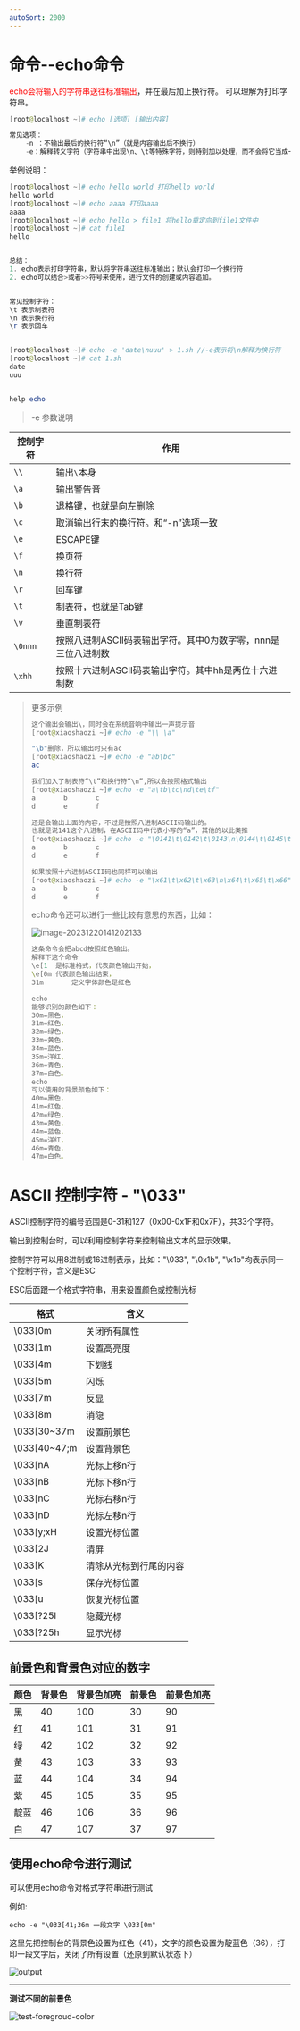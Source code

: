 ```yaml
---
autoSort: 2000
---
```


# 命令--echo命令

<font color=red>echo会将输入的字符串送往标准输出</font>，并在最后加上换行符。 可以理解为打印字符串。

```powershell
[root@localhost ~]# echo [选项] [输出内容]

常见选项：
    -n ：不输出最后的换行符“\n”（就是内容输出后不换行）
    -e：解释转义字符（字符串中出现\n、\t等特殊字符，则特别加以处理，而不会将它当成一般文字输出）
```

举例说明：

```powershell
[root@localhost ~]# echo hello world 打印hello world
hello world
[root@localhost ~]# echo aaaa 打印aaaa
aaaa
[root@localhost ~]# echo hello > file1 将hello重定向到file1文件中
[root@localhost ~]# cat file1
hello


总结：
1. echo表示打印字符串，默认将字符串送往标准输出；默认会打印一个换行符
2. echo可以结合>或者>>符号来使用，进行文件的创建或内容追加。


常见控制字符：
\t 表示制表符
\n 表示换行符
\r 表示回车


[root@localhost ~]# echo -e 'date\nuuu' > 1.sh //-e表示将\n解释为换行符
[root@localhost ~]# cat 1.sh
date
uuu


help echo
```



> -e 参数说明

| 控制字符 | 作用                                                         |
| -------- | ------------------------------------------------------------ |
| `\\`     | 输出`\`本身                                                  |
| `\a`     | 输出警告音                                                   |
| `\b`     | 退格键，也就是向左删除                                       |
| `\c`     | 取消输出行末的换行符。和“-n”选项一致                         |
| `\e`     | ESCAPE键                                                     |
| `\f`     | 换页符                                                       |
| `\n`     | 换行符                                                       |
| `\r`     | 回车键                                                       |
| `\t`     | 制表符，也就是Tab键                                          |
| `\v`     | 垂直制表符                                                   |
| `\0nnn`  | 按照八进制ASCII码表输出字符。其中0为数字零，nnn是三位八进制数 |
| `\xhh`   | 按照十六进制ASCII码表输出字符。其中hh是两位十六进制数        |



> 更多示例
>
> ```powershell
> 这个输出会输出\，同时会在系统音响中输出一声提示音
> [root@xiaoshaozi ~]# echo -e "\\ \a"
> 
> "\b"删除，所以输出时只有ac
> [root@xiaoshaozi ~]# echo -e "ab\bc"
> ac
> 
> 我们加入了制表符“\t”和换行符“\n”,所以会按照格式输出
> [root@xiaoshaozi ~]# echo -e "a\tb\tc\nd\te\tf"
> a       b       c
> d       e       f
> 
> 还是会输出上面的内容，不过是按照八进制ASCII码输出的。
> 也就是说141这个八进制，在ASCII码中代表小写的“a”，其他的以此类推
> [root@xiaoshaozi ~]# echo -e "\0141\t\0142\t\0143\n\0144\t\0145\t\0146"
> a       b       c
> d       e       f
> 
> 如果按照十六进制ASCII码也同样可以输出
> [root@xiaoshaozi ~]# echo -e "\x61\t\x62\t\x63\n\x64\t\x65\t\x66"
> a       b       c
> d       e       f
> 
> ```
>
> echo命令还可以进行一些比较有意思的东西，比如：
>
> ![image-20231220141202133](./images/image-20231220141202133.png)
>
> ```powershell
> 这条命令会把abcd按照红色输出。
> 解释下这个命令
> \e[1 	是标准格式，代表颜色输出开始，
> \e[0m	代表颜色输出结束，
> 31m		定义字体颜色是红色
> 
> echo
> 能够识别的颜色如下：
> 30m=黑色，
> 31m=红色，
> 32m=绿色，
> 33m=黄色，
> 34m=蓝色，
> 35m=洋红，
> 36m=青色，
> 37m=白色。
> echo
> 可以使用的背景颜色如下：
> 40m=黑色，
> 41m=红色，
> 42m=绿色，
> 43m=黄色，
> 44m=蓝色，
> 45m=洋红，
> 46m=青色，
> 47m=白色。
> ```




ASCII 控制字符 - "\\033"
====================

ASCII控制字符的编号范围是0-31和127（0x00-0x1F和0x7F），共33个字符。

输出到控制台时，可以利用控制字符来控制输出文本的显示效果。

控制字符可以用8进制或16进制表示，比如："\\033", "\\0x1b", "\\x1b"均表示同一个控制字符，含义是ESC

ESC后面跟一个格式字符串，用来设置颜色或控制光标

| 格式           | 含义                   |
| -------------- | ---------------------- |
| \\033\[0m      | 关闭所有属性           |
| \\033\[1m      | 设置高亮度             |
| \\033\[4m      | 下划线                 |
| \\033\[5m      | 闪烁                   |
| \\033\[7m      | 反显                   |
| \\033\[8m      | 消隐                   |
| \\033\[30~37m  | 设置前景色             |
| \\033\[40~47;m | 设置背景色             |
| \\033\[nA      | 光标上移n行            |
| \\033\[nB      | 光标下移n行            |
| \\033\[nC      | 光标右移n行            |
| \\033\[nD      | 光标左移n行            |
| \\033\[y;xH    | 设置光标位置           |
| \\033\[2J      | 清屏                   |
| \\033\[K       | 清除从光标到行尾的内容 |
| \\033\[s       | 保存光标位置           |
| \\033\[u       | 恢复光标位置           |
| \\033\[?25l    | 隐藏光标               |
| \\033\[?25h    | 显示光标               |

前景色和背景色对应的数字
------------

| 颜色 | 背景色 | 背景色加亮 | 前景色 | 前景色加亮 |
| ---- | ------ | ---------- | ------ | ---------- |
| 黑   | 40     | 100        | 30     | 90         |
| 红   | 41     | 101        | 31     | 91         |
| 绿   | 42     | 102        | 32     | 92         |
| 黄   | 43     | 103        | 33     | 93         |
| 蓝   | 44     | 104        | 34     | 94         |
| 紫   | 45     | 105        | 35     | 95         |
| 靛蓝 | 46     | 106        | 36     | 96         |
| 白   | 47     | 107        | 37     | 97         |

使用echo命令进行测试
------------

可以使用echo命令对格式字符串进行测试

例如:

`echo -e "\033[41;36m 一段文字 \033[0m"`

这里先把控制台的背景色设置为红色（41），文字的颜色设置为靛蓝色（36），打印一段文字后，关闭了所有设置（还原到默认状态下）

![output](./images/932498-20220728160926256-450342873.png)

* * *

**测试不同的前景色**

![test-foregroud-color](./images/932498-20220728113442106-96801990.png)







